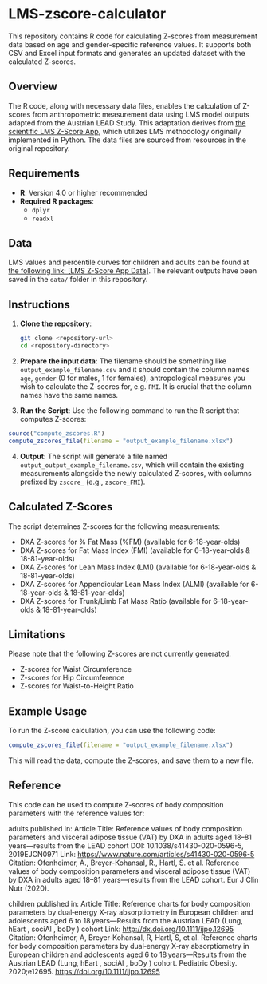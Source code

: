 # LMS-zscore-calculator
This repository contains R code for calculating Z-scores from measurement data based on age and gender-specific reference values. It supports both CSV and Excel input formats and generates an updated dataset with the calculated Z-scores.

## Overview
The R code, along with necessary data files, enables the calculation of Z-scores from anthropometric measurement data using LMS model outputs adapted from the Austrian LEAD Study. This adaptation derives from [the scientific LMS Z-Score App](https://github.com/FlorianKrach/scientific-LMS-zscore-app), which utilizes LMS methodology originally implemented in Python. The data files are sourced from resources in the original repository.

## Requirements
- **R**: Version 4.0 or higher recommended
- **Required R packages**:
  - `dplyr`
  - `readxl`

## Data
LMS values and percentile curves for children and adults can be found at [the following link: [LMS Z-Score App Data]](https://github.com/FlorianKrach/scientific-LMS-zscore-app/tree/master/data). The relevant outputs have been saved in the `data/` folder in this repository.

## Instructions
1. **Clone the repository**:
   ```bash
   git clone <repository-url>
   cd <repository-directory>
   ```

2. **Prepare the input data**: The filename should be something like `output_example_filename.csv` and it should contain the column names `age`, `gender` (0 for males, 1 for females), antropological measures you wish to calculate the Z-scores for, e.g. `FMI`. It is crucial that the column names have the same names.
   
4. **Run the Script**: Use the following command to run the R script that computes Z-scores:
  ```r
  source("compute_zscores.R")
  compute_zscores_file(filename = "output_example_filename.xlsx")
  ```
4. **Output**: The script will generate a file named `output_output_example_filename.csv`, which will contain the existing measurements alongside the newly calculated Z-scores, with columns prefixed by `zscore_` (e.g., `zscore_FMI`).

## Calculated Z-Scores
The script determines Z-scores for the following measurements:
* DXA Z-scores for % Fat Mass (%FM) (available for 6-18-year-olds)
* DXA Z-scores for Fat Mass Index (FMI) (available for 6-18-year-olds & 18-81-year-olds)
* DXA Z-scores for Lean Mass Index (LMI) (available for 6-18-year-olds & 18-81-year-olds)
* DXA Z-scores for Appendicular Lean Mass Index (ALMI) (available for 6-18-year-olds & 18-81-year-olds)
* DXA Z-scores for Trunk/Limb Fat Mass Ratio (available for 6-18-year-olds & 18-81-year-olds)

## Limitations
Please note that the following Z-scores are not currently generated.
* Z-scores for Waist Circumference
* Z-scores for Hip Circumference
* Z-scores for Waist-to-Height Ratio

## Example Usage
To run the Z-score calculation, you can use the following code:
```r
compute_zscores_file(filename = "output_example_filename.xlsx")
```
This will read the data, compute the Z-scores, and save them to a new file.

## Reference

This code can be used to compute Z-scores of body composition parameters with the reference values for:

adults published in:
Article Title: Reference values of body composition parameters and visceral adipose tissue (VAT) by DXA in adults aged 18–81 years—results from the LEAD cohort
DOI: 10.1038/s41430-020-0596-5, 2019EJCN0971
Link: https://www.nature.com/articles/s41430-020-0596-5
Citation: Ofenheimer, A., Breyer-Kohansal, R., Hartl, S. et al. Reference values of body composition parameters and visceral adipose tissue (VAT) by DXA in adults aged 18–81 years—results from the LEAD cohort. Eur J Clin Nutr (2020).

children published in:
Article Title: Reference charts for body composition parameters by dual‐energy X‐ray absorptiometry in European children and adolescents aged 6 to 18 years—Results from the Austrian LEAD (Lung, hEart , sociAl , boDy ) cohort
Link: http://dx.doi.org/10.1111/ijpo.12695
Citation: Ofenheimer, A, Breyer‐Kohansal, R, Hartl, S, et al. Reference charts for body composition parameters by dual‐energy X‐ray absorptiometry in European children and adolescents aged 6 to 18 years—Results from the Austrian LEAD (Lung, hEart , sociAl , boDy ) cohort. Pediatric Obesity. 2020;e12695. https://doi.org/10.1111/ijpo.12695
